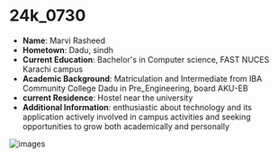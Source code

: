 # 24k_0730
+ **Name**: Marvi Rasheed
+ **Hometown**: Dadu, sindh
+ **Current Education**: Bachelor's in Computer science, FAST NUCES Karachi campus
+ **Academic Background**:
Matriculation and Intermediate from IBA Community College Dadu in Pre_Engineering, board AKU-EB 
+  **current Residence**: Hostel near the university 
 + **Additional Information**:
enthusiastic about technology and its application 
actively involved in campus activities and seeking opportunities to grow both academically and personally




 ![images](https://github.com/user-attachments/assets/bb8265e3-f819-4fd5-b297-49994740f1a6)
